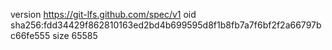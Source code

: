 version https://git-lfs.github.com/spec/v1
oid sha256:fdd34429f862810163ed2bd4b699595d8f1b8fb7a7f6bf2f2a66797bc66fe555
size 65585
